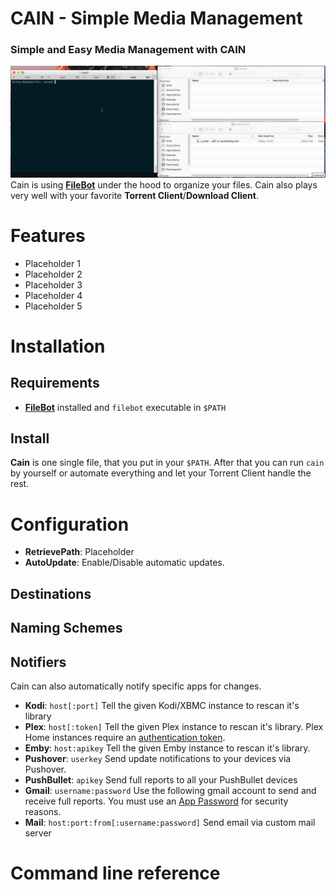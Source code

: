# CAIN - Simple Media Management
### Simple and Easy Media Management with CAIN
![CAIN Preview GIF](https://github.com/atrox/cain/raw/master/preview.gif)
Cain is using __[FileBot][filebot]__ under the hood to organize your files. Cain also plays very well with your favorite __Torrent Client__/__Download Client__.

# Features
- Placeholder 1
- Placeholder 2
- Placeholder 3
- Placeholder 4
- Placeholder 5

# Installation

## Requirements
- __[FileBot][filebot]__ installed and `filebot` executable in `$PATH`

## Install
__Cain__ is one single file, that you put in your `$PATH`.
After that you can run `cain` by yourself or automate everything and let your Torrent Client handle the rest.


# Configuration
- **RetrievePath**: Placeholder
- **AutoUpdate**: Enable/Disable automatic updates.

## Destinations

## Naming Schemes

## Notifiers
Cain can also automatically notify specific apps for changes.

- **Kodi**: `host[:port]` Tell the given Kodi/XBMC instance to rescan it's library
- **Plex**: `host[:token]` Tell the given Plex instance to rescan it's library. Plex Home instances require an [authentication token](https://support.plex.tv/hc/en-us/articles/204059436-Finding-your-account-token-X-Plex-Token).
- **Emby**: `host:apikey` Tell the given Emby instance to rescan it's library.
- **Pushover**: `userkey` Send update notifications to your devices via Pushover.
- **PushBullet**: `apikey` Send full reports to all your PushBullet devices
- **Gmail**: `username:password` Use the following gmail account to send and receive full reports. You must use an [App Password](https://support.google.com/accounts/answer/185833?hl=en) for security reasons.
- **Mail**: `host:port:from[:username:password]` Send email via custom mail server

# Command line reference

[filebot]: http://www.filebot.net/